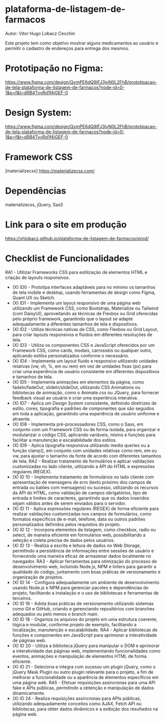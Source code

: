 # plataforma-de-listagem-de-farmacos
Autor: Vitor Hugo Lobacz Cecchin

Este projeto tem como objetivo mostrar alguns medicamentos ao usuário e permitir o cadastro de endereços para entrega dos mesmos.

# Prototipação no Figma:
https://www.figma.com/design/QvmPE6dQ9IFJ3jyN0L2FhB/prototipacao-de-tela-plataforma-de-listagem-de-farmacos?node-id=0-1&p=f&t=dRB4TvvRd1f4jGEF-0

# Design System:
https://www.figma.com/design/QvmPE6dQ9IFJ3jyN0L2FhB/prototipacao-de-tela-plataforma-de-listagem-de-farmacos?node-id=0-1&p=f&t=dRB4TvvRd1f4jGEF-0
   
# Framework CSS
[materializecss] https://materializecss.com/
    
# Dependências 
materializecss, jQuery, SasS

# Link para o site em produção
https://vhlobacz.github.io/plataforma-de-listagem-de-farmacos/prod/

# Checklist de Funcionalidades 
RA1 - Utilizar Frameworks CSS para estilização de elementos HTML e criação de layouts responsivos.
- (X) ID0 - Prototipa interfaces adaptáveis para no mínimo os tamanhos de tela mobile e desktop, usando ferramentas de design como Figma, Quant UX ou Sketch.
- (X) ID1 - Implementa um layout responsivo de uma página web utilizando um Framework CSS, como Bootstrap, Materialize ou Tailwind (com DaisyUI), aproveitando as técnicas de Flexbox ou Grid oferecidas pelo próprio framework, garantindo que o layout se adapte adequadamente a diferentes tamanhos de tela e dispositivos.
- (X) ID2 - Utiliza técnicas nativas de CSS, como Flexbox ou Grid Layout, para criar layouts responsivos e fluidos em diferentes resoluções de tela.
- (X) ID3 - Utiliza os componentes CSS e JavaScript oferecidos por um Framework CSS, como cards, modais, carrosséis ou qualquer outro, aplicando estilos personalizados conforme o necessário.
- (X) ID4 - Implementa um layout fluido e responsivo utilizando unidades relativas (vw, vh, %, em ou rem) em vez de unidades fixas (px) para criar uma experiência de usuário consistente em diferentes dispositivos e tamanhos de tela.
- (X) ID5 - Implementa animações em elementos da página, como fadeIn/fadeOut, slideIn/slideOut, utilizando CSS Animations ou bibliotecas de animação, como o Animate.css ou JQuery, para fornecer feedback visual ao usuário e criar uma experiência interativa.
- (X) ID7 - Aplica um Design System consistente, definindo diretrizes de estilo, cores, tipografia e padrões de componentes que são seguidos em toda a aplicação, garantindo uma experiência de usuário uniforme e atraente.
- (X) ID8 - Implementa pré-processadores CSS, como o Sass, em conjunto com um Framework CSS ou de forma isolada, para organizar e modularizar o código CSS, aplicando variáveis, mixins e funções para facilitar a manutenção e escalabilidade dos estilos.
- (X) ID9 - Aplica tipografia responsiva utilizando media queries ou a função clamp(), em conjunto com unidades relativas como rem, em ou vw, para ajustar o tamanho da fonte de acordo com diferentes tamanhos de tela.
RA2 - Realizar tratamento de formulários e aplicar validações customizadas no lado cliente, utilizando a API do HTML e expressões regulares (REGEX).
- (X) ID 10 - Implementa tratamento de formulários no lado cliente com apresentação de mensagens de erro (texto próximo dos campos de entrada ou balões com mensagens) ou sucesso, utilizando os recursos da API do HTML, como validação de campos obrigatórios, tipo de entrada e limites de caracteres, garantindo que os dados inseridos sejam válidos antes de serem enviados para o servidor.
- (X) ID 11 - Aplica expressões regulares (REGEX) de forma eficiente para realizar validações customizadas nos campos de formulários, como formatos específicos de e-mail, telefone, data ou outros padrões personalizados definidos pelos requisitos do projeto.
- (X) ID 12 - Incorpora elementos de listagem, como checkbox, radio ou select, de maneira eficiente em formulários web, possibilitando a seleção e coleta precisa de dados pelos usuários.
- (X) ID 13 - Realiza a escrita e leitura de dados no Web Storage, permitindo a persistência de informações entre sessões de usuário e fornecendo uma maneira eficaz de armazenar dados localmente no navegador.
RA3 - Aplicar ferramentas para otimização do processo de desenvolvimento web, incluindo Node.js, NPM e linters para garantir a qualidade do código, juntamento com boas práticas de versionamento e organização de projetos.
- (X) ID 14 - Configura adequadamente um ambiente de desenvolvimento usando Node.js e NPM para gerenciar pacotes e dependências do projeto, facilitando a instalação e o uso de bibliotecas e ferramentas de terceiros.
- (X) ID 16 - Adota boas práticas de versionamento utilizando sistemas como Git e GitHub, criando e gerenciando repositórios com branches adequados ou pelo menos o branch main.
- (X) ID 18 - Organiza os arquivos do projeto em uma estrutura coerente, lógica e modular, conforme projeto de exemplo, facilitando a localização, manutenção e escalabilidade.
RA4 - Aplicar bibliotecas de funções e componentes em JavaScript para aprimorar a interatividade de páginas web.
- (X) ID 20 - Utiliza a biblioteca jQuery para manipular o DOM e aprimorar a interatividade das páginas web, implementando funcionalidades como eventos, animações e manipulação de elementos HTML de forma eficiente. 
- (X) ID 21 - Seleciona e integra com sucesso um plugin jQuery, como o jQuery Mask Plugin ou outro plugin relevante para o projeto, a fim de melhorar a funcionalidade ou a aparência de elementos específicos em uma página web. 
RA5 - Efetuar requisições assíncronas para uma API fake e APIs públicas, permitindo a obtenção e manipulação de dados dinamicamente.
- (X) ID 24 - Realiza requisições assíncronas para APIs públicas, utilizando adequadamente conceitos como AJAX, Fetch API ou bibliotecas, para obter dados dinâmicos e a exibição dos resultados na página web.
